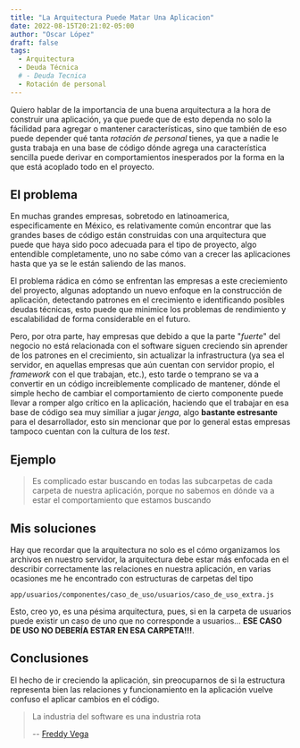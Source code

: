 ```yaml
---
title: "La Arquitectura Puede Matar Una Aplicacion"
date: 2022-08-15T20:21:02-05:00
author: "Oscar López"
draft: false
tags: 
  - Arquitectura
  - Deuda Técnica
  # - Deuda Tecnica 
  - Rotación de personal
---
```


Quiero hablar de la importancia de una buena arquitectura a la hora de construir una aplicación, ya que puede que 
de esto dependa no solo la fácilidad para agregar o mantener características, sino que también de eso puede depender 
qué tanta *rotación de personal* tienes, ya que a nadie le gusta trabaja en una base de código dónde agrega una característica 
sencilla puede derivar en comportamientos inesperados por la forma en la que está acoplado todo en el proyecto. 

## El problema

En muchas grandes empresas, sobretodo en latinoamerica, especificamente en México, es relativamente común encontrar que las grandes 
bases de código están construidas con una arquitectura que puede que haya sido poco adecuada para el tipo de proyecto, algo entendible completamente, uno no sabe cómo van a crecer las aplicaciones hasta que ya se le están saliendo de las manos. 

El problema rádica en cómo se enfrentan las empresas a este creciemiento del proyecto, algunas adoptando un nuevo enfoque en la construcción de aplicación, detectando patrones en el crecimiento e identificando posibles deudas técnicas, esto puede que minimice los problemas de rendimiento y escalabilidad de forma considerable en el futuro. 

Pero, por otra parte, hay empresas que debido a que la parte "*fuerte*" del negocio no está relacionada con el software siguen creciendo 
sin aprender de los patrones en el crecimiento, sin actualizar la infrastructura (ya sea el servidor, en aquellas empresas que aún 
cuentan con servidor propio, el *framework* con el que trabajan, etc.), esto tarde o temprano se va a convertir en un código 
increiblemente complicado de mantener, dónde el simple hecho de cambiar el comportamiento de cierto componente puede llevar a romper algo 
crítico en la aplicación, haciendo que el trabajar en esa base de código sea muy similiar a jugar *jenga*, algo **bastante estresante** para el desarrollador, esto sin mencionar que por lo general estas empresas tampoco cuentan con la cultura de los *test*. 

## Ejemplo 
> Es complicado estar buscando en todas las subcarpetas de cada carpeta de nuestra aplicación, porque no sabemos en dónde va a estar el 
> comportamiento que estamos buscando 


## Mis soluciones 

Hay que recordar que la arquitectura no solo es el cómo organizamos los archivos en nuestro servidor, la arquitectura debe estar más 
enfocada en el describir correctamente las relaciones en nuestra aplicación, en varias ocasiones me he encontrado con estructuras de 
carpetas del tipo 

`app/usuarios/componentes/caso_de_uso/usuarios/caso_de_uso_extra.js`

Esto, creo yo, es una pésima arquitectura, pues, si en la carpeta de usuarios puede existir un caso de uno que no corresponde a usuarios... **ESE CASO DE USO NO DEBERÍA ESTAR EN ESA CARPETA!!!**. 

## Conclusiones 



El hecho de ir creciendo la aplicación, sin preocuparnos de si la estructura representa bien las relaciones y funcionamiento en la aplicación vuelve confuso el aplicar cambios en el código. 




> La industria del software es una industria rota 
>
> -- [Freddy Vega](https://twitter.com/freddier)
